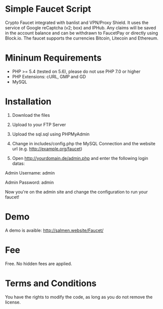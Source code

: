 # Simple Faucet Script
Crypto Faucet integrated with banlist and VPN/Proxy Shield. It uses the service of Google reCaptcha (v2; box) and IPHub. Any claims will be saved in the account balance and can be withdrawn to FaucetPay or directly using Block.io.
The faucet supports the currencies Bitcoin, Litecoin and Ethereum.

# Mininum Requirements

* PHP >= 5.4 (tested on 5.6), please do not use PHP 7.0 or higher
* PHP Extensions: cURL, GMP and GD
* MySQL

# Installation

1. Download the files

2. Upload to your FTP Server

3. Upload the sql.sql using PHPMyAdmin

4. Change in includes/config.php the MySQL Connection and the website url (e.g. http://example.org/faucet)

5. Open http://yourdomain.de/admin.php and enter the following login datas:

Admin Username: admin

Admin Password: admin

Now you're on the admin site and change the configuration to run your faucet!

# Demo

A demo is avaible: http://salmen.website/Faucet/


# Fee

Free. No hidden fees are applied.

# Terms and Conditions

You have the rights to modify the code, as long as you do not remove the license.
